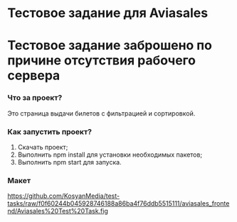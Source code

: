 # Тестовое задание для Aviasales

# Тестовое задание заброшено по причине отсутствия рабочего сервера
### Что за проект?

Это страница выдачи билетов с фильтрацией и сортировкой.

### Как запустить проект?

1. Скачать проект;
1. Выполнить npm install для установки необходимых пакетов;
1. Выполнить npm start для запуска.

### Макет

https://github.com/KosyanMedia/test-tasks/raw/f0f60244b045928746188a86ba4f76ddb5515111/aviasales_frontend/Aviasales%20Test%20Task.fig
